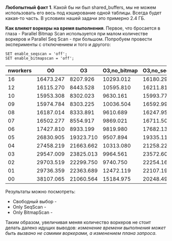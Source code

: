 **Любопытный факт 1**. Какой бы ни был shared_buffers, мы не можем использовать его весь под кэширование одной таблицы. Всегда будет какая-то часть. В условиях нашей задачи это примерно 2.4 ГБ.

**Как влияют воркеры на время выполнения**. Первое, что бросается в глаза - Parallel Bitmap Scan используется при малом количестве воркеров и Parallel Seq Scan - при большом. Попробуем провести эксперименты с отключением и того и другого:
```
SET enable_seqscan = 'off';
SET enable_bitmapscan = 'off';
```

 | nworkers |   O0 |    O3 |    O3,no_bitmap |   O3,no_seqscan |
 | --- | --------- | --------- | --------- | --------- |
 | 16  | 16473.247 | 8207.926  | 10293.012 | 16180.299 |
 | 12  | 16115.270 | 8443.528  | 10595.810 | 16211.812 |
 | 10  | 15953.308 | 8302.023  | 9630.161  | 15993.778 |
 | 09  | 15974.784 | 8303.225  | 10036.504 | 16592.995 |
 | 08  | 16187.014 | 8333.891  | 9610.689  | 16247.952 |
 | 07  | 16502.277 | 8554.917  | 9869.021  | 16711.503 |
 | 06  | 17427.810 | 8933.199  | 9819.980  | 17682.138 |
 | 05  | 26830.905 | 19323.710 | 9507.894  | 19335.117 |
 | 04  | 27458.219 | 21663.662 | 10313.080 | 21258.223 |
 | 03  | 29547.009 | 23825.013 | 9964.561  | 23572.604 |
 | 02  | 29703.519 | 22299.750 | 9740.750  | 22254.160 |
 | 01  | 29736.359 | 22363.689 | 12472.119 | 22107.194 |
 | 00  | 38107.065 | 21060.564 | 15184.975 | 20248.490 |
 
  Результаты можно посмотреть:
  - Свободный выбор -
  - Only SeqScan - 
  - Only BitmapScan -

Таким образом, увеличивая меняя количество воркеров не стоит делать далеко идущих выводов: *изменение времени выполнения может быть вызвано не самими воркерами, а изменением плана запроса*.